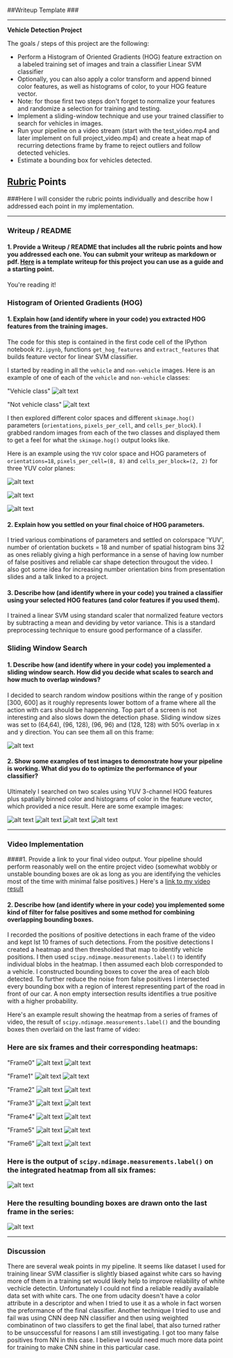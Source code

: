 ##Writeup Template ###

---

**Vehicle Detection Project**

The goals / steps of this project are the following:

* Perform a Histogram of Oriented Gradients (HOG) feature extraction on a labeled training set of images and train a classifier Linear SVM classifier
* Optionally, you can also apply a color transform and append binned color features, as well as histograms of color, to your HOG feature vector. 
* Note: for those first two steps don't forget to normalize your features and randomize a selection for training and testing.
* Implement a sliding-window technique and use your trained classifier to search for vehicles in images.
* Run your pipeline on a video stream (start with the test_video.mp4 and later implement on full project_video.mp4) and create a heat map of recurring detections frame by frame to reject outliers and follow detected vehicles.
* Estimate a bounding box for vehicles detected.

[//]: # (Image References)
[image1]: ./output_images/car.jpg
[image34]: ./output_images/notcar.jpg
[image2]: ./output_images/HOG_example_0.jpg
[image3]: ./output_images/HOG_example_1.jpg
[image4]: ./output_images/HOG_example_2.jpg
[image5]: ./output_images/sliding_windows.jpg
[image6]: ./output_images/final_frame0.jpg
[image7]: ./output_images/heatmap0.jpg
[image8]: ./output_images/final_fram1.jpg
[image9]: ./output_images/heatmap1.jpg
[image10]: ./output_images/final_frame2.jpg
[image11]: ./output_images/heatmap2.jpg
[image12]: ./output_images/final_frame3.jpg
[image13]: ./output_images/heatmap3.jpg
[image14]: ./output_images/final_frame4.jpg
[image15]: ./output_images/heatmap4.jpg
[image16]: ./output_images/final_frame5.jpg
[image17]: ./output_images/heatmap5.jpg
[image18]: ./output_images/final_frame6.jpg
[image19]: ./output_images/heatmap6.jpg
[image20]: ./output_images/labels6.jpg
[image21]: ./output_images/test_result1.jpg
[image22]: ./output_images/test_result2.jpg
[image23]: ./output_images/test_result3.jpg
[image24]: ./output_images/test_result4.jpg

[video1]: ./test_videos_output/project_video.mp4

## [Rubric](https://review.udacity.com/#!/rubrics/513/view) Points
###Here I will consider the rubric points individually and describe how I addressed each point in my implementation.  

---
### Writeup / README

#### 1. Provide a Writeup / README that includes all the rubric points and how you addressed each one.  You can submit your writeup as markdown or pdf.  [Here](https://github.com/udacity/CarND-Vehicle-Detection/blob/master/writeup_template.md) is a template writeup for this project you can use as a guide and a starting point.  

You're reading it!

### Histogram of Oriented Gradients (HOG)

#### 1. Explain how (and identify where in your code) you extracted HOG features from the training images.

The code for this step is contained in the first code cell of the IPython notebook `P2.ipynb`, functions `get_hog_features` and `extract_features`
that builds feature vector for linear SVM classifier.  

I started by reading in all the `vehicle` and `non-vehicle` images.  Here is an example of one of each of the `vehicle` and `non-vehicle` classes:

"Vehicle class"
![alt text][image1]

"Not vehicle class"
![alt text][image34]


I then explored different color spaces and different `skimage.hog()` parameters (`orientations`, `pixels_per_cell`, and `cells_per_block`).  I grabbed random images from each of the two classes and displayed them to get a feel for what the `skimage.hog()` output looks like.

Here is an example using the `YUV` color space and HOG parameters of `orientations=18`, `pixels_per_cell=(8, 8)` and `cells_per_block=(2, 2)` for three YUV color
planes:

![alt text][image2]

![alt text][image3]

![alt text][image4]

#### 2. Explain how you settled on your final choice of HOG parameters.

I tried various combinations of parameters and settled on colorspace 'YUV', number of orientation buckets = 18 and number of spatial histogram bins
32 as ones reliably giving a high performance in a sense of having low number of false positives and reliable car shape detection througout the video.
I also got some idea for increasing number orientation bins from presentation slides and a talk linked to a project. 

#### 3. Describe how (and identify where in your code) you trained a classifier using your selected HOG features (and color features if you used them).

I trained a linear SVM using standard scaler that normalized feature vectors by subtracting a mean and deviding by vetor 
variance. This is a standard preprocessing technique to ensure good performance of a classifer.


### Sliding Window Search

#### 1. Describe how (and identify where in your code) you implemented a sliding window search.  How did you decide what scales to search and how much to overlap windows?

I decided to search random window positions within the range of y position [300, 600] as it roughly represents lower bottom of a frame where all the action with cars  should be happenning. Top part of a screen is not interesting and also slows down the detection phase. Sliding window sizes was set to (64,64), (96, 128), (96, 96) and (128, 128) with 50% overlap in x and y direction. You can see them all on this frame: 

![alt text][image5]

#### 2. Show some examples of test images to demonstrate how your pipeline is working.  What did you do to optimize the performance of your classifier?

Ultimately I searched on two scales using YUV 3-channel HOG features plus spatially binned color and histograms of color in the feature vector, which provided a nice result.  Here are some example images:

![alt text][image21]
![alt text][image22]
![alt text][image23]
![alt text][image24]


---

### Video Implementation

####1. Provide a link to your final video output.  Your pipeline should perform reasonably well on the entire project video (somewhat wobbly or unstable bounding boxes are ok as long as you are identifying the vehicles most of the time with minimal false positives.)
Here's a [link to my video result](./test_videos_output/project_video.mp4)


#### 2. Describe how (and identify where in your code) you implemented some kind of filter for false positives and some method for combining overlapping bounding boxes.

I recorded the positions of positive detections in each frame of the video and kept lst 10 frames of such detections.  From the positive detections I created a heatmap and then thresholded that map to identify vehicle positions.  I then used `scipy.ndimage.measurements.label()` to identify individual blobs in the heatmap.  I then assumed each blob corresponded to a vehicle.  I constructed bounding boxes to cover the area of each blob detected. To further reduce the noise from false positives I intersected every bounding box with a region of interest representing part of the road in front of our car. A non empty intersection results identifies a true positive with a higher probability.  

Here's an example result showing the heatmap from a series of frames of video, the result of `scipy.ndimage.measurements.label()` and the bounding boxes then overlaid on the last frame of video:

### Here are six frames and their corresponding heatmaps:

"Frame0"
![alt text][image6]
![alt text][image7]

"Frame1"
![alt text][image8]
![alt text][image9]

"Frame2"
![alt text][image10]
![alt text][image11]

"Frame3"
![alt text][image12]
![alt text][image13]

"Frame4"
![alt text][image14]
![alt text][image15]

"Frame5"
![alt text][image16]
![alt text][image17]

"Frame6"
![alt text][image18]
![alt text][image19]

### Here is the output of `scipy.ndimage.measurements.label()` on the integrated heatmap from all six frames:
![alt text][image20]

### Here the resulting bounding boxes are drawn onto the last frame in the series:
![alt text][image18]



---

### Discussion

There are several weak points in my pipeline. It seems like dataset I used for training linear SVM classifier is slightly biased against white cars so having more of them in a training set would likely help to improve reliability of white vechicle detectin. Unfortunately I could not find a reliable readily available data set with white cars. The one from udacity doesn't have a color attribute in a descriptor and when I tried to use it as a whole in fact worsen the preformance of the final classifier. 
Another technique I tried to use and fail was using CNN deep NN classifier and then using weighted combinatinon of two classifers to get the final label, that also turned rather to be unsuccessful for reasons I am still investigating. I got too many false positives from NN in this case. I believe I would need much more data point for training to make CNN shine in this particular case.


